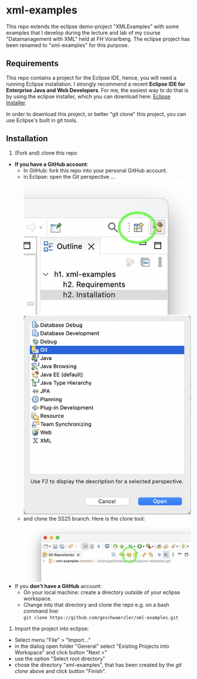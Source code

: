 # xml-examples
This repo extends the eclipse demo-project "XMLExamples" with some examples that I develop during the lecture and lab of my course "Datamanagement with XML" held at FH Vorarlberg. The eclipse project has been renamed to "xml-examples" for this purpose.

## Requirements
This repo contains a project for the Eclipse IDE, hence, you will need a running Eclipse installation. I strongly recommend a recent **Eclipse IDE for Enterprise Java and Web Developers**. For me, the easiest way to do that is by using the eclipse installer, which you can download here: [Eclipse Installer](https://www.eclipse.org/downloads/packages/installer).

In order to download this project, or better "git clone" this project, you can use Eclipse's built in git tools.

## Installation
1. (Fork and) clone this repo
  * **If you have a GitHub account**:
    * In GitHub: fork this repo into your personal GitHub account.
    * in Eclipse: open the Git perspective ...  
    ![Tool: Open Perspective][open-perspectives]
    ![Open the Git perspective][open-git-perspective]
    * and clone the SS25 branch. Here is the clone tool:
    ![Open the clone toole][open-clone]
  * If you **don't have a GitHub** account:
    * On your local machine: create a directory outside of your eclipse workspace.
    * Change into that directory and clone the repo e.g. on a bash command line:  
	`git clone https://github.com/geschwaerzler/xml-examples.git`

1. Import the project into eclipse:
  * Select menu "File" > "Import…"
  * in the dialog open folder "General" select "Existing Projects into Workspace" and click button "Next >"
  * use the option "Select root directory"
  * chose the directory "xml-examples", that has been created by the  _git clone_  above and click button "Finish".

[open-perspectives]: readme-img/perspectives-tool.png "The perspective tool"
[open-git-perspective]: readme-img/perspective-selection.png
[open-clone]: readme-img/git-clone-tool.png